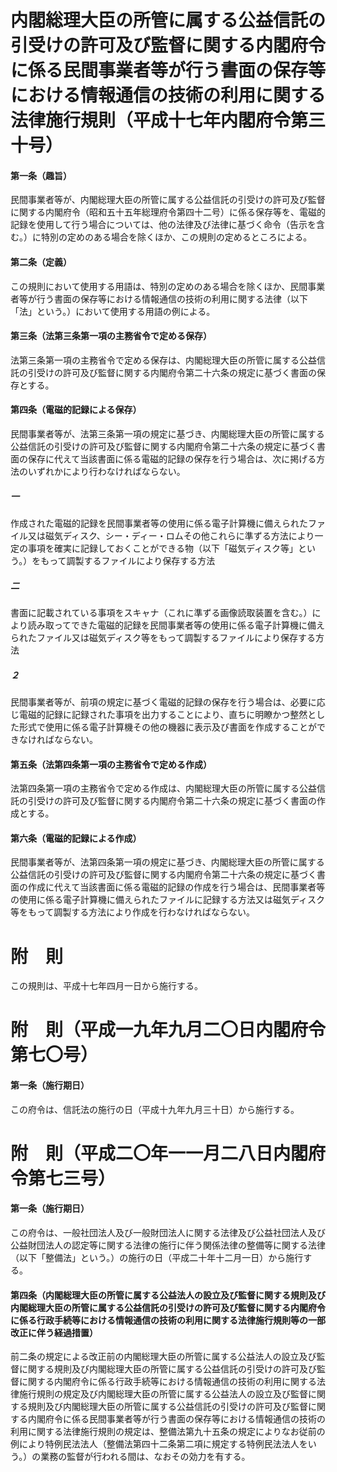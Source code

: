 # 内閣総理大臣の所管に属する公益信託の引受けの許可及び監督に関する内閣府令に係る民間事業者等が行う書面の保存等における情報通信の技術の利用に関する法律施行規則（平成十七年内閣府令第三十号）
#### 第一条（趣旨）
民間事業者等が、内閣総理大臣の所管に属する公益信託の引受けの許可及び監督に関する内閣府令（昭和五十五年総理府令第四十二号）に係る保存等を、電磁的記録を使用して行う場合については、他の法律及び法律に基づく命令（告示を含む。）に特別の定めのある場合を除くほか、この規則の定めるところによる。
#### 第二条（定義）
この規則において使用する用語は、特別の定めのある場合を除くほか、民間事業者等が行う書面の保存等における情報通信の技術の利用に関する法律（以下「法」という。）において使用する用語の例による。
#### 第三条（法第三条第一項の主務省令で定める保存）
法第三条第一項の主務省令で定める保存は、内閣総理大臣の所管に属する公益信託の引受けの許可及び監督に関する内閣府令第二十六条の規定に基づく書面の保存とする。
#### 第四条（電磁的記録による保存）
民間事業者等が、法第三条第一項の規定に基づき、内閣総理大臣の所管に属する公益信託の引受けの許可及び監督に関する内閣府令第二十六条の規定に基づく書面の保存に代えて当該書面に係る電磁的記録の保存を行う場合は、次に掲げる方法のいずれかにより行わなければならない。
##### 一
作成された電磁的記録を民間事業者等の使用に係る電子計算機に備えられたファイル又は磁気ディスク、シー・ディー・ロムその他これらに準ずる方法により一定の事項を確実に記録しておくことができる物（以下「磁気ディスク等」という。）をもって調製するファイルにより保存する方法
##### 二
書面に記載されている事項をスキャナ（これに準ずる画像読取装置を含む。）により読み取ってできた電磁的記録を民間事業者等の使用に係る電子計算機に備えられたファイル又は磁気ディスク等をもって調製するファイルにより保存する方法
##### ２
民間事業者等が、前項の規定に基づく電磁的記録の保存を行う場合は、必要に応じ電磁的記録に記録された事項を出力することにより、直ちに明瞭かつ整然とした形式で使用に係る電子計算機その他の機器に表示及び書面を作成することができなければならない。
#### 第五条（法第四条第一項の主務省令で定める作成）
法第四条第一項の主務省令で定める作成は、内閣総理大臣の所管に属する公益信託の引受けの許可及び監督に関する内閣府令第二十六条の規定に基づく書面の作成とする。
#### 第六条（電磁的記録による作成）
民間事業者等が、法第四条第一項の規定に基づき、内閣総理大臣の所管に属する公益信託の引受けの許可及び監督に関する内閣府令第二十六条の規定に基づく書面の作成に代えて当該書面に係る電磁的記録の作成を行う場合は、民間事業者等の使用に係る電子計算機に備えられたファイルに記録する方法又は磁気ディスク等をもって調製する方法により作成を行わなければならない。
# 附　則
この規則は、平成十七年四月一日から施行する。
# 附　則（平成一九年九月二〇日内閣府令第七〇号）
#### 第一条（施行期日）
この府令は、信託法の施行の日（平成十九年九月三十日）から施行する。
# 附　則（平成二〇年一一月二八日内閣府令第七三号）
#### 第一条（施行期日）
この府令は、一般社団法人及び一般財団法人に関する法律及び公益社団法人及び公益財団法人の認定等に関する法律の施行に伴う関係法律の整備等に関する法律（以下「整備法」という。）の施行の日（平成二十年十二月一日）から施行する。
#### 第四条（内閣総理大臣の所管に属する公益法人の設立及び監督に関する規則及び内閣総理大臣の所管に属する公益信託の引受けの許可及び監督に関する内閣府令に係る行政手続等における情報通信の技術の利用に関する法律施行規則等の一部改正に伴う経過措置）
前二条の規定による改正前の内閣総理大臣の所管に属する公益法人の設立及び監督に関する規則及び内閣総理大臣の所管に属する公益信託の引受けの許可及び監督に関する内閣府令に係る行政手続等における情報通信の技術の利用に関する法律施行規則の規定及び内閣総理大臣の所管に属する公益法人の設立及び監督に関する規則及び内閣総理大臣の所管に属する公益信託の引受けの許可及び監督に関する内閣府令に係る民間事業者等が行う書面の保存等における情報通信の技術の利用に関する法律施行規則の規定は、整備法第九十五条の規定によりなお従前の例により特例民法法人（整備法第四十二条第二項に規定する特例民法法人をいう。）の業務の監督が行われる間は、なおその効力を有する。
